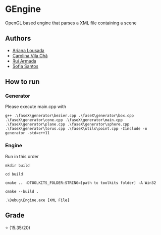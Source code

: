# GEngine

OpenGL based engine that parses a XML file containing a scene

## Authors
* [Ariana Lousada](https://github.com/arbl42)
* [Carolina Vila Chã](https://github.com/carolinavc99)
* [Rui Armada](https://github.com/RuiArmada)
* [Sofia Santos](https://github.com/RisingFisan)

## How to run

### Generator
Please execute main.cpp with
```
g++ .\faseX\generator\bezier.cpp .\faseX\generator\box.cpp .\faseX\generator\cone.cpp .\faseX\generator\main.cpp .\faseX\generator\plane.cpp .\faseX\generator\sphere.cpp .\faseX\generator\torus.cpp .\faseX\utils\point.cpp -Iinclude -o generator -std=c++11
```

### Engine

Run in this order

`mkdir build`

`cd build`

`cmake .. -DTOOLKITS_FOLDER:STRING=[path to toolkits folder] -A Win32`

`cmake --build .`

`.\Debug\Engine.exe [XML File]`

## Grade

⭐ (15.35/20)
